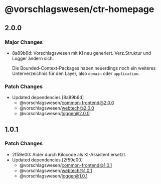 # @vorschlagswesen/ctr-homepage

## 2.0.0

### Major Changes

- 8a89b6d: Vorschlagswesen mit KI neu generiert. Verz.Struktur und Logger ändern sich.

    Die Bounded-Context-Packages haben neuerdings noch ein weiteres Unterverzeichnis für den Layer, also `domain` oder `application`.

### Patch Changes

- Updated dependencies [8a89b6d]
    - @vorschlagswesen/common-frontend@2.0.0
    - @vorschlagswesen/webtech@2.0.0
    - @vorschlagswesen/logger@2.0.0

## 1.0.1

### Patch Changes

- 2f59e00: Aider durch Kilocode als KI-Assistent ersetzt.
- Updated dependencies [2f59e00]
    - @vorschlagswesen/common-frontend@1.0.1
    - @vorschlagswesen/webtech@1.0.1
    - @vorschlagswesen/logger@1.0.1
